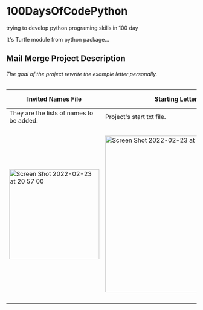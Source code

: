 # 100DaysOfCodePython
trying to develop python programing skills in 100 day

It's Turtle module from python package...

## Mail Merge Project Description
###### The goal of the project rewrite the example letter personally. 



| Invited Names File | Starting Letters File | Example txt File | Before The Run Project Output files | After The Run Project Output Files |
| ------------------ | --------------------- | ---------------- | ----------------------------------- | ---------------------------------- |
| They are the lists of names to be added. | Project's start txt file. | Desired final state of the txt file. | They are the begining files in project.| These are new texts created after the project runs. |
|<img width="238" alt="Screen Shot 2022-02-23 at 20 57 00" src="https://user-images.githubusercontent.com/46091390/155379552-14b70aa0-df44-4dde-83fc-c39b6c99fb7d.png"> | <img width="415" alt="Screen Shot 2022-02-23 at 20 57 12" src="https://user-images.githubusercontent.com/46091390/155379812-d989fbff-7a4a-4017-b682-74a77b649908.png"> |<img width="464" alt="Screen Shot 2022-02-23 at 20 58 31" src="https://user-images.githubusercontent.com/46091390/155380471-2c6a837c-22dc-4b52-9ce1-96eeafe5f9d1.png">|<img width="332" alt="Screen Shot 2022-02-23 at 20 56 24" src="https://user-images.githubusercontent.com/46091390/155380917-4ccc1c6e-6281-4b70-811c-2803bbbb52c2.png">|<img width="236" alt="Screen Shot 2022-02-23 at 21 12 39" src="https://user-images.githubusercontent.com/46091390/155381293-18964f9b-10ad-4184-a725-a96ff8a92ebd.png">|













